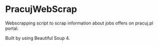 # PracujWebScrap
Webscrapping script to scrap information about jobs offers on pracuj.pl portal.

Built by using Beautiful Soup 4.

